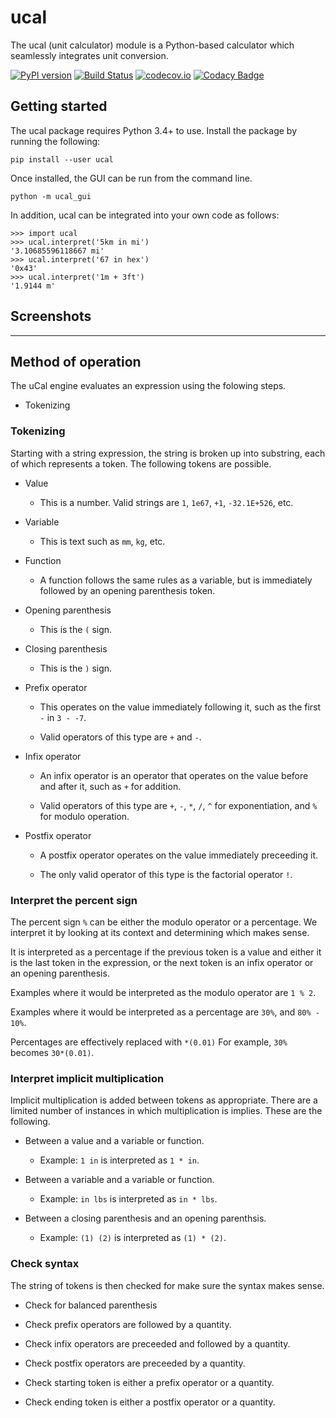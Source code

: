 # ucal

The ucal (unit calculator) module is a Python-based calculator which seamlessly integrates unit conversion.

[![PyPI version](https://badge.fury.io/py/ucal.svg)](https://badge.fury.io/py/ucal)
[![Build Status](https://travis-ci.org/timkostka/ucal.svg)](https://travis-ci.org/timkostka/ucal)
[![codecov.io](https://codecov.io/github/timkostka/ucal/coverage.svg?branch=master)](https://codecov.io/github/timkostka/ucal)
[![Codacy Badge](https://api.codacy.com/project/badge/Grade/d70ccd0c3af74cef9e92b27a4fac326b)](https://www.codacy.com/app/timkostka/ucal?utm_source=github.com&amp;utm_medium=referral&amp;utm_content=timkostka/ucal&amp;utm_campaign=Badge_Grade)

## Getting started

The ucal package requires Python 3.4+ to use.  Install the package by running the following:

    pip install --user ucal

Once installed, the GUI can be run from the command line.

    python -m ucal_gui

In addition, ucal can be integrated into your own code as follows:

    >>> import ucal
    >>> ucal.interpret('5km in mi')
    '3.10685596118667 mi'
    >>> ucal.interpret('67 in hex')
    '0x43'
    >>> ucal.interpret('1m + 3ft')
    '1.9144 m'

## Screenshots

---

## Method of operation

The uCal engine evaluates an expression using the folowing steps.

* Tokenizing

### Tokenizing

Starting with a string expression, the string is broken up into substring, each of which represents a token.  The following tokens are possible.

* Value

  * This is a number.  Valid strings are `1`, `1e67`, `+1`, `-32.1E+526`, etc.

* Variable

  * This is text such as `mm`, `kg`, etc.

* Function

  * A function follows the same rules as a variable, but is immediately followed by an opening parenthesis token.

* Opening parenthesis

  * This is the `(` sign.

* Closing parenthesis

  * This is the `)` sign.

* Prefix operator

  * This operates on the value immediately following it, such as the first `-` in `3 - -7`.

  * Valid operators of this type are `+` and `-`.

* Infix operator

  * An infix operator is an operator that operates on the value before and after it, such as `+` for addition.

  * Valid operators of this type are `+`, `-`, `*`, `/`, `^` for exponentiation, and `%` for modulo operation.

* Postfix operator

  * A postfix operator operates on the value immediately preceeding it.

  * The only valid operator of this type is the factorial operator `!`.

### Interpret the percent sign

The percent sign `%` can be either the modulo operator or a percentage.  We interpret it by looking at its context and determining which makes sense.

It is interpreted as a percentage if the previous token is a value and either it is the last token in the expression, or the next token is an infix operator or an opening parenthesis.

Examples where it would be interpreted as the modulo operator are `1 % 2`.

Examples where it would be interpreted as a percentage are `30%`, and `80% - 10%`.

Percentages are effectively replaced with `*(0.01)`  For example, `30%` becomes `30*(0.01)`. 

### Interpret implicit multiplication

Implicit multiplication is added between tokens as appropriate.  There are a limited number of instances in which multiplication is implies.  These are the following.

* Between a value and a variable or function.

  * Example: `1 in` is interpreted as `1 * in`.

* Between a variable and a variable or function.

  * Example: `in lbs` is interpreted as `in * lbs`.

* Between a closing parenthesis and an opening parenthsis.

  * Example: `(1) (2)` is interpreted as `(1) * (2)`.

### Check syntax

The string of tokens is then checked for make sure the syntax makes sense.

* Check for balanced parenthesis

* Check prefix operators are followed by a quantity.

* Check infix operators are preceeded and followed by a quantity.

* Check postfix operators are preceeded by a quantity.

* Check starting token is either a prefix operator or a quantity.

* Check ending token is either a postfix operator or a quantity.
